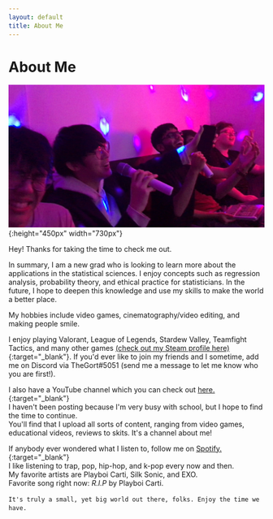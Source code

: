 ```yaml
---
layout: default
title: About Me
---
```

# About Me

![image](/assets/images/wholenewworld.jpg){:height="450px" width="730px"}

Hey! Thanks for taking the time to check me out.

In summary, I am a new grad who is looking to learn more about the applications in the statistical sciences. I enjoy concepts such as regression analysis, probability theory, and ethical practice for statisticians. 
In the future, I hope to deepen this knowledge and use my skills to make the world a better place.

My hobbies include video games, cinematography/video editing, and making people smile.

I enjoy playing Valorant, League of Legends, Stardew Valley, Teamfight Tactics, and many other games [(check out my Steam profile here)](https://steamcommunity.com/id/thegortisthebestrightnow/){:target="_blank"}.
If you'd ever like to join my friends and I sometime, add me on Discord via TheGort#5051 (send me a message to let me know who you are first!).

I also have a YouTube channel which you can check out [here.](https://www.youtube.com/channel/UCaaYCWSM01Ke6LqG100zg0A){:target="_blank"}  
I haven't been posting because I'm very busy with school, but I hope to find the time to continue.  
You'll find that I upload all sorts of content, ranging from video games, educational videos, reviews to skits. It's a channel about me!

If anybody ever wondered what I listen to, follow me on [Spotify.](https://open.spotify.com/user/6r2g75pi5l7e863bglv83pzj9?si=CZbhiKIdRq2NqdZcS2SdHQ){:target="_blank"}  
I like listening to trap, pop, hip-hop, and k-pop every now and then.  
My favorite artists are Playboi Carti, Silk Sonic, and EXO.  
Favorite song right now: *R.I.P* by Playboi Carti.

`It's truly a small, yet big world out there, folks. Enjoy the time we have.`